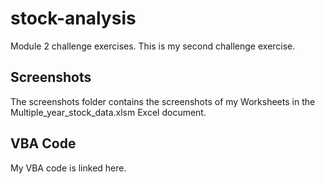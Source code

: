 # stock-analysis
Module 2 challenge exercises.
This is my second challenge exercise.
## Screenshots
The screenshots folder contains the screenshots of my Worksheets in the Multiple_year_stock_data.xlsm Excel document.
## VBA Code
My VBA code is linked here.
